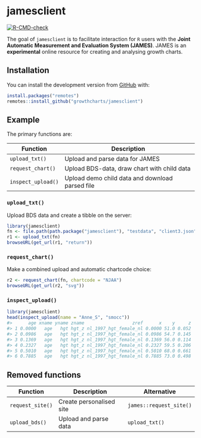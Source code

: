 
<!-- README.md is generated from README.Rmd. Please edit that file -->

# jamesclient

<!-- badges: start -->

[![R-CMD-check](https://github.com/growthcharts/jamesclient/workflows/R-CMD-check/badge.svg)](https://github.com/growthcharts/jamesclient/actions)
<!-- badges: end -->

The goal of `jamesclient` is to facilitate interaction for `R` users
with the **Joint Automatic Measurement and Evaluation System (JAMES)**.
JAMES is an **experimental** online resource for creating and analysing
growth charts.

## Installation

You can install the development version from
[GitHub](https://github.com/) with:

``` r
install.packages("remotes")
remotes::install_github("growthcharts/jamesclient")
```

## Example

The primary functions are:

| Function           | Description                                     |
|--------------------|-------------------------------------------------|
| `upload_txt()`     | Upload and parse data for JAMES                 |
| `request_chart()`  | Upload BDS-data, draw chart with child data     |
| `inspect_upload()` | Upload demo child data and download parsed file |

### `upload_txt()`

Upload BDS data and create a tibble on the server:

``` r
library(jamesclient)
fn <- file.path(path.package("jamesclient"), "testdata", "client3.json")
r1 <- upload_txt(fn)
browseURL(get_url(r1, "return"))
```

### `request_chart()`

Make a combined upload and automatic chartcode choice:

``` r
r2 <- request_chart(fn, chartcode = "NJAA")
browseURL(get_url(r2, "svg"))
```

### `inspect_upload()`

``` r
library(jamesclient)
head(inspect_upload(name = "Anne_S", "smocc"))
#>      age xname yname zname                  zref      x    y     z
#> 1 0.0000   age   hgt hgt_z nl_1997_hgt_female_nl 0.0000 51.0 0.052
#> 2 0.0986   age   hgt hgt_z nl_1997_hgt_female_nl 0.0986 54.7 0.145
#> 3 0.1369   age   hgt hgt_z nl_1997_hgt_female_nl 0.1369 56.0 0.114
#> 4 0.2327   age   hgt hgt_z nl_1997_hgt_female_nl 0.2327 59.5 0.206
#> 5 0.5010   age   hgt hgt_z nl_1997_hgt_female_nl 0.5010 68.0 0.661
#> 6 0.7885   age   hgt hgt_z nl_1997_hgt_female_nl 0.7885 73.0 0.498
```

## Removed functions

| Function         | Description              | Alternative             |
|------------------|--------------------------|-------------------------|
| `request_site()` | Create personalised site | `james::request_site()` |
| `upload_bds()`   | Upload and parse data    | `upload_txt()`          |
